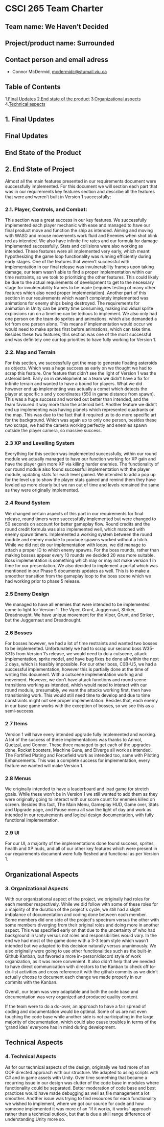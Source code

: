 # CSCI 265 Team Charter

## Team name: We Haven’t Decided

## Project/product name: Surrounded

## Contact person and email adress

 - Connor McDermid, mcdermidc@stumail.viu.ca

## Table of Contents

1.[Final Updates](#updates)
2.[End state of the product](#product)
3.[Organizational aspects](#organization) 
4.[Technical aspects](#technical)

## 1. Final Updates

## <a name="updates"></a> Final Updates



## <a name="product"></a> End State of the Product

## 2. End State of Project
Almost all the main features presented in our requirements document were successfully implemented. 
For this document we will section each part that was in our requirements key features section and describe all the features that were and weren’t built in Version 1 successfully:

### 2.1. Player, Controls, and Combat:
This section was a great success in our key features. We successfully implemented each player mechanic with ease and managed to have our final product move and function the ship as intended. Aiming and moving with WASD and mouse movements work fluid and Enemies when shot blink red as intended. We also have infinite fire rates and our formula for damage implemented successfully. Stats and collisions were also working as intended. These features were all implemented very early, which meant hypothesizing the game loop functionality was running efficiently during early stages.
One of the features that weren’t successful with implementation in our final release was invulnerability frames upon taking damage, our team wasn’t able to find a proper implementation within our time restraints, so we took to prioritizing the other features. This could likely be due to the actual requirements of development to get to the necessary stage for invulnerability frames to be made (requires testing of many other features which also need proper implementation). 
Another part of this section in our requirements which wasn’t completely implemented was animations for enemy ships being destroyed. The requirements for animation in Unity can be pretty time consuming, making individual sprite explosions run on a timeline can be tedious to implement. We also only had one person on the team do sprites and animations, which also demanded a lot from one person alone. This means if implementation would occur we would need to make sprites first before animations, which can take time. 
Besides these two features, this section was one of the most successful and was definitely one our top priorities to have fully working for Version 1.

### 2.2. Map and Terrain
For this section, we successfully got the map to generate floating asteroids as objects. Which was a huge success as early on we thought we had to scrap this feature. 
One feature that didn’t see the light of Version 1 was the asteroid belt. Early on in development as a team we didn’t have a fix for infinite terrain and wanted to have a bound for players. What we did however end up implementing was actually a comet which detects the player at specific x and y coordinates (550 in game distance from spawn). This was a huge success and worked out better than intended, and the team favoured it way more than the asteroid belt.
Another feature we didn’t end up implementing was having planets which represented quadrants on the map. This was due to the fact that it required us to do more specific art for the background. Which was again up to only one person,
besides these two scraps, we had the camera working perfectly and enemies spawn outside the player camera, so massive success.

### 2.3 XP and Levelling System
Everything for this section was implemented successfully, within our round module we actually managed to have our function working for XP gain and have the player gain more XP via killing harder enemies. The functionality of our round module also found successful implementation with the player module, updating stats for each level gained.
We intended to add a pop up for the level up to show the player stats gained and remind them they have leveled up more clearly but we ran out of time and levels remained the same as they were originally implemented.

### 2.4 Round System
We changed certain aspects of this part in our requirements for final release, round timers were successfully implemented but were changed to 50 seconds on account for better gameplay flow. 
Round credits and the round credit formula was also implemented well, which matched with enemy spawn timers. Implemented a working system between the round module and enemy module to produce spawns worked without a hitch. While we did not do our implementation with loops, we did manage to attach a proper ID to which enemy spawns.
For the boss rounds, rather than making bosses appear every 10 rounds we decided 20 was more suitable. Boss implementation is something which may or may not make version 1 in time for our presentation. We also decided to implement a portal which was mentioned in our Phase 5 documents updates as well. 
This is to make a smoother transition from the gameplay loop to the boss scene which we had working prior to phase 5 release.

### 2.5 Enemy Design
We managed to have all enemies that were intended to be implemented come to light for Version 1. The Viper, Grunt, Juggernaut, Striker, Dreadnought. 
We have unique movement for the Viper, Grunt, and Striker, but the Juggernaut and Dreadnought.

### 2.6 Bosses
For bosses however, we had a lot of time restraints and wanted two bosses to be implemented. Unfortunately we had to scrap our second boss W35-S315 from Version 1’s release, we would need to do a cutscene, attack implementation, sprite model, and have bug fixes be done all within the next 2 days, which is feasibly impossible. 
For our other boss, C0B-U5, we had a successful implementation, however this is partially done at the time of writing this document. With a cutscene implementation working and movement. However, we don't have attack functions and round scene transitions working as intended, which would need to interact with our round module, presumably, we want the attacks working first, then have transitioning work. 
This would still need time to develop and due to time constraints might not see proper implementation. 
Besides that, each enemy in our base game works with the exception of bosses, so we see this as a semi-success.

### 2.7 Items

Version 1 will have every intended upgrade fully implemented and working. 
A lot of the success of these implementations was thanks to Anmol, Quetzal, and Connor. These three managed to get each of the upgrades done. Rocket boosters, Machine Guns, and Diverge all work as intended. 
The Fortified Plating and Forcefield work as intended too, same with Piloting Enhancements. 
This was a complete success for implementation, every feature we wanted will make Version 1.

### 2.8 Menus
We originally intended to have a leaderboard and load game for stretch goals. While these won't be in Version 1 we still wanted to add them as they were originally going to interact with our score count for enemies killed on screen.
Besides this fact, The Main Menu, Gameplay HUD, Game over, Stats and Upgrade page, and Pause menu all saw the light of day and work as intended in our requirements and logical design documentation, with fully functional implementation. 

### 2.9 UI
For our UI, a majority of the implementations done found success, sprites, health and XP huds, and all of our other key features which were present in our requirements document were fully fleshed and functional as per Version 1. 

## <a name="organization"></a> Organizational Aspects

### 3. Organizational Aspects

With our organizational aspect of the project, we originally had roles for each member respectively. While we did follow with some of these roles for a majority of the duration of the project's cycle, we still had a slight imbalance of documentation and coding done between each member. 
Some members did one side of the project's spectrum versus the other with some members diverging from their original roles and doing more in another aspect. This was specified early on that due to the uncertainty of who had background in Unity versus not roles and responsibilities would vary. 
In the end we had most of the game done with a 3-3 team style which wasn’t intended but we adapted to this decision naturally versus unanimously.
We also originally were going to use other functionalities such as the built-in Github Kanban, but favored a more in-person/discord style of work organization, as it was more convenient. 
It also didn’t help that we needed to have direct communication with directors to the Kanban to check off to-do-list activities and cross reference it with the github commits as we didn’t actually choose to document each change we made properly in our commits with the Kanban.

Overall, our team was very adaptable and both the code base and documentation was very organized and produced quality content.

If the team were to do a do-over, an approach to have a fair spread of coding and documentation would be optimal. Some of us are not even touching the code base while another side is not participating in the large majority of documentation, which could also cause troubles in terms of the ‘grand idea’ everyone has in mind during development.

## <a name="technical"></a> Technical Aspects

### 4. Technical Aspects

As for our technical aspects of the design, originally we had more of an OOP directed approach with our structure. We adapted to using scripts with C# and in game assets with Unity. 
Over time something that became a recurring issue in our design was clutter of the code base in modules where functionality could be separated. Better moderation of code base and best practices would have made debugging as well as file management a lot smoother. 
Another issue was trying to find resources for each functionality we wished to implement, where we got our source for code and how someone implemented it was more of an “if it works, it works” approach rather than a technical outlook, but that is due a skill range difference of understanding Unity more so. 
